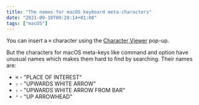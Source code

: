 ```yaml
---
title: "The names for macOS keyboard meta-characters"
date: "2021-09-10T09:28:14+01:00"
tags: ["macOS"]
---
```


You can insert a `⌘` character using the [Character
Viewer](https://support.apple.com/en-gb/guide/mac-help/mchlp1560/mac) pop-up.

But the characters for macOS meta-keys like command and option have unusual
names which makes them hard to find by searching. Their names are:

- `⌘` - "PLACE OF INTEREST"
- `⇧` - "UPWARDS WHITE ARROW"
- `⇪` - "UPWARDS WHITE ARROW FROM BAR"
- `⌃` - "UP ARROWHEAD"
